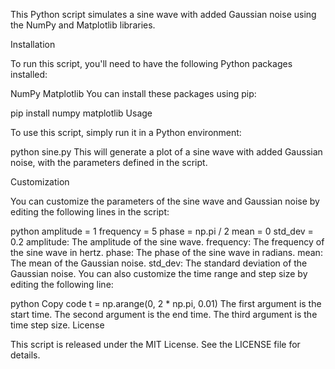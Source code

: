 This Python script simulates a sine wave with added Gaussian noise using the NumPy and Matplotlib libraries.

Installation

To run this script, you'll need to have the following Python packages installed:

NumPy
Matplotlib
You can install these packages using pip:

pip install numpy matplotlib
Usage

To use this script, simply run it in a Python environment:

python sine.py
This will generate a plot of a sine wave with added Gaussian noise, with the parameters defined in the script.

Customization

You can customize the parameters of the sine wave and Gaussian noise by editing the following lines in the script:

python
amplitude = 1
frequency = 5
phase = np.pi / 2
mean = 0
std_dev = 0.2
amplitude: The amplitude of the sine wave.
frequency: The frequency of the sine wave in hertz.
phase: The phase of the sine wave in radians.
mean: The mean of the Gaussian noise.
std_dev: The standard deviation of the Gaussian noise.
You can also customize the time range and step size by editing the following line:

python
Copy code
t = np.arange(0, 2 * np.pi, 0.01)
The first argument is the start time.
The second argument is the end time.
The third argument is the time step size.
License

This script is released under the MIT License. See the LICENSE file for details.
